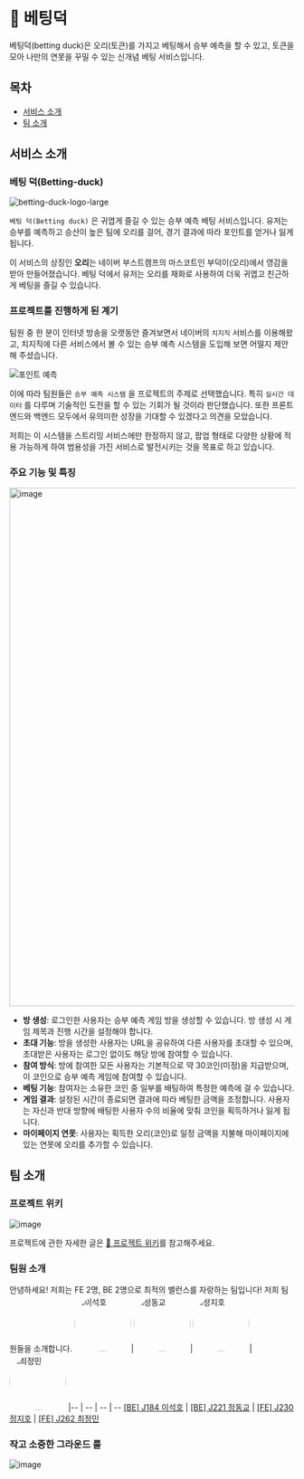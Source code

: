 # 🐤 베팅덕

베팅덕(betting duck)은 오리(토큰)를 가지고 베팅해서 승부 예측을 할 수 있고, 토큰을 모아 나만의 연못을 꾸밀 수 있는 신개념 베팅 서비스입니다.

## 목차

- [서비스 소개](#서비스-소개)
- [팀 소개](#팀-소개)

## 서비스 소개

### 베팅 덕(Betting-duck)

![betting-duck-logo-large](https://github.com/user-attachments/assets/c12efddf-8a30-4308-8377-81046fdee45e)

`베팅 덕(Betting duck)` 은 귀엽게 즐길 수 있는 승부 예측 베팅 서비스입니다. 유저는 승부를 예측하고 승산이 높은 팀에 오리를 걸어, 경기 결과에 따라 포인트를 얻거나 잃게 됩니다.

이 서비스의 상징인 **오리**는 네이버 부스트캠프의 마스코트인 부덕이(오리)에서 영감을 받아 만들어졌습니다. 베팅 덕에서 유저는 오리를 재화로 사용하여 더욱 귀엽고 친근하게 베팅을 즐길 수 있습니다.

### 프로젝트를 진행하게 된 계기

팀원 중 한 분이 인터넷 방송을 오랫동안 즐겨보면서 네이버의 `치지직` 서비스를 이용해왔고, 치지직에 다른 서비스에서 볼 수 있는 승부 예측 시스템을 도입해 보면 어떨지 제안해 주셨습니다.

![포인트 예측](https://github.com/user-attachments/assets/54afa132-5587-4518-ab35-e0ab9d43cad8)

이에 따라 팀원들은 `승부 예측 시스템` 을 프로젝트의 주제로 선택했습니다. 특히 `실시간 데이터` 를 다루며 기술적인 도전을 할 수 있는 기회가 될 것이라 판단했습니다. 또한 프론트엔드와 백엔드 모두에서 유의미한 성장을 기대할 수 있겠다고 의견을 모았습니다.

저희는 이 시스템을 스트리밍 서비스에만 한정하지 않고, 팝업 형태로 다양한 상황에 적용 가능하게 하여 범용성을 가진 서비스로 발전시키는 것을 목표로 하고 있습니다.

### 주요 기능 및 특징

<img width="917" alt="image" src="https://github.com/user-attachments/assets/81deb355-96e6-4896-8142-d3d46e971a3f">

- **방 생성**: 로그인한 사용자는 승부 예측 게임 방을 생성할 수 있습니다. 방 생성 시 게임 제목과 진행 시간을 설정해야 합니다.
- **초대 기능**: 방을 생성한 사용자는 URL을 공유하여 다른 사용자를 초대할 수 있으며, 초대받은 사용자는 로그인 없이도 해당 방에 참여할 수 있습니다.
- **참여 방식**: 방에 참여한 모든 사용자는 기본적으로 약 30코인(미정)을 지급받으며, 이 코인으로 승부 예측 게임에 참여할 수 있습니다.
- **베팅 기능**: 참여자는 소유한 코인 중 일부를 배팅하여 특정한 예측에 걸 수 있습니다.
- **게임 결과**: 설정된 시간이 종료되면 결과에 따라 베팅한 금액을 조정합니다. 사용자는 자신과 반대 방향에 배팅한 사용자 수의 비율에 맞춰 코인을 획득하거나 잃게 됩니다.
- **마이페이지 연못**: 사용자는 획득한 오리(코인)로 일정 금액을 지불해 마이페이지에 있는 연못에 오리를 추가할 수 있습니다.

## 팀 소개

### 프로젝트 위키

![image](https://github.com/user-attachments/assets/216357e5-e62c-4251-9234-6191ba9352f1)

프로젝트에 관한 자세한 글은 [🔗 프로젝트 위키](https://github.com/boostcampwm-2024/web14-boostproject/wiki)를 참고해주세요.

### 팀원 소개

안녕하세요! 저희는 FE 2명, BE 2명으로 최적의 밸런스를 자랑하는 팀입니다!
저희 팀원들을 소개합니다.
<img src="https://github.com/user-attachments/assets/53314e4f-19ce-44a4-ab16-97f11c6d0aa7" width="100" height="100" style="border-radius: 50%;" alt="이석호">|<img src="https://github.com/user-attachments/assets/177efdb0-c65f-495f-9ab2-bdfab7c5ca94" width="100" height="100" style="border-radius: 50%;" alt="정동교">|<img src="https://github.com/user-attachments/assets/e10e662d-63d9-4530-8b9a-6cb72132aba5" width="100" height="100" style="border-radius: 50%;" alt="정지호">|<img src="https://github.com/user-attachments/assets/31a2d926-f044-4796-a1ac-2a9f7da0e809" width="100" height="100" style="border-radius: 50%;" alt="최정민">
|-- | -- | -- | --
[[BE] J184 이석호](https://github.com/LLagoon3) | [[BE] J221 정동교](https://github.com/dngyj) | [[FE] J230 정지호](https://github.com/stop0ho) | [[FE] J262 최정민](https://github.com/sunub)

### 작고 소중한 그라운드 룰

![image](https://github.com/user-attachments/assets/24ecdf17-9505-4398-bb1e-838ba6f464c7)
